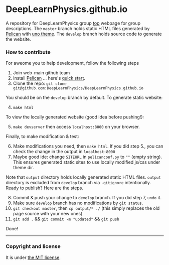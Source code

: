 # DeepLearnPhysics.github.io
A repository for DeepLearnPhysics group [top](https://deeplearnphysics.org) webpage for group descriptions.
The `master` branch holds static HTML files generated by [Pelican](http://docs.getpelican.com/en/stable/) with [uno theme](https://github.com/DeepLearnPhysics/pelican-uno).
The `develop` branch holds source code to generate the website.

### How to contribute
For aweome you to help development, follow the following steps
1. Join web-main github team
2. Install [Pelican](http://docs.getpelican.com/en/stable/) ... here's [quick start](http://docs.getpelican.com/en/stable/quickstart.html#).
3. Clone the repo: `git clone git@github.com:DeepLearnPhysics/DeepLearnPhysics.github.io`

You should be on the `develop` branch by default. To generate static website:

4. `make html`

To view the locally generated website (good idea before pushing!):

5. `make devserver` then access `localhost:8000` on your browser.

Finally, to make modification & test:

6. Make modifications you need, then `make html`. If you did step 5., you can check the change in the output in `localhost:8000`
7. Maybe good ide: change `SITEURL` in `pelicanconf.py` to `""` (empty string). This ensures generated static sites to use locally modified js/css under theme dir.

Note that `output` directory holds locally generated static HTML files. `output` directory is excluded from `develop` branch via `.gitignore` intentionally.
Ready to publish? Here are the steps.

8. Commit & push your change to `develop` branch. If you did step 7, `undo` it.
9. Make sure `develop` branch has no modifications by `git status`.
10. `git checkout master`, then `cp output/* ./` (this simply replaces the old page source with your new ones)
11. `git add .` && `git commit -m "updated"` && `git push`

Done!

---

### Copyright and license

It is under [the MIT license](/LICENSE).
